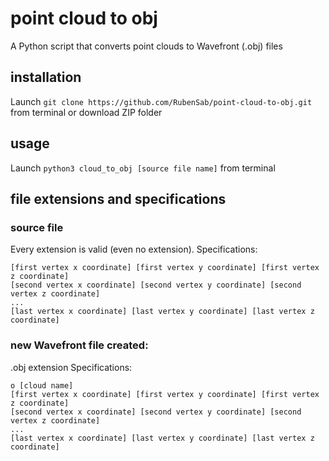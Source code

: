 # point cloud to obj
A Python script that converts point clouds to Wavefront (.obj) files


## installation
Launch ```git clone https://github.com/RubenSab/point-cloud-to-obj.git``` from terminal or download ZIP folder


## usage
Launch ```python3 cloud_to_obj [source file name]``` from terminal


## file extensions and specifications

### source file
Every extension is valid (even no extension).
Specifications:
```
[first vertex x coordinate] [first vertex y coordinate] [first vertex z coordinate]
[second vertex x coordinate] [second vertex y coordinate] [second vertex z coordinate]
...
[last vertex x coordinate] [last vertex y coordinate] [last vertex z coordinate]
```

### new Wavefront file created:
.obj extension
Specifications:
```
o [cloud name]
[first vertex x coordinate] [first vertex y coordinate] [first vertex z coordinate]
[second vertex x coordinate] [second vertex y coordinate] [second vertex z coordinate]
...
[last vertex x coordinate] [last vertex y coordinate] [last vertex z coordinate]
```

